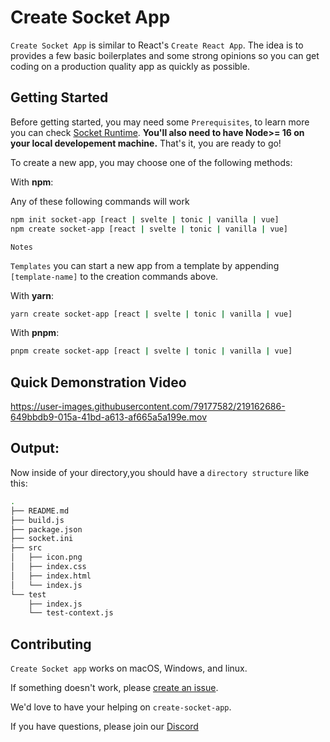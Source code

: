 
# Create Socket App 

`Create Socket App` is similar to React's `Create React App`. The idea is to provides a
few basic boilerplates and some strong opinions so you can get coding on a
production quality app as quickly as possible.

## Getting Started 

Before getting started, you may need some `Prerequisites`, to learn more you can check
[Socket Runtime](https://sockets.sh/).
**You'll also need to have Node>= 16 on your local developement machine.**
That's it, you are ready to go!

To create a new app, you may choose one of the following methods: 

With **npm**:

Any of these following commands will work
```bash
npm init socket-app [react | svelte | tonic | vanilla | vue]
npm create socket-app [react | svelte | tonic | vanilla | vue]

```

`Notes`  

`Templates` you can start a new app from a template by appending `[template-name]` to the creation commands above.  
  
With **yarn**:
```bash
yarn create socket-app [react | svelte | tonic | vanilla | vue]
```

With **pnpm**:
```bash
pnpm create socket-app [react | svelte | tonic | vanilla | vue]
```  

## Quick Demonstration Video


https://user-images.githubusercontent.com/79177582/219162686-649bbdb9-015a-41bd-a613-af665a5a199e.mov  


<!-- This is a draft video, I liked how they have a video tutorial in the `react` website. if it's a good idea I'll make a better one-->



## Output:

Now inside of your directory,you should have a `directory structure` like this:

```bash
.
├── README.md
├── build.js
├── package.json
├── socket.ini
├── src
│   ├── icon.png
│   ├── index.css
│   ├── index.html
│   └── index.js
└── test
    ├── index.js
    └── test-context.js
```

## Contributing 

`Create Socket app` works on macOS, Windows, and linux.  

If something doesn't work, please [create an issue](https://github.com/socketsupply/create-socket-app).  

We'd love to have your helping on `create-socket-app`.  

If you have questions, please join our [Discord](https://discord.com/invite/YPV32gKCsH)
